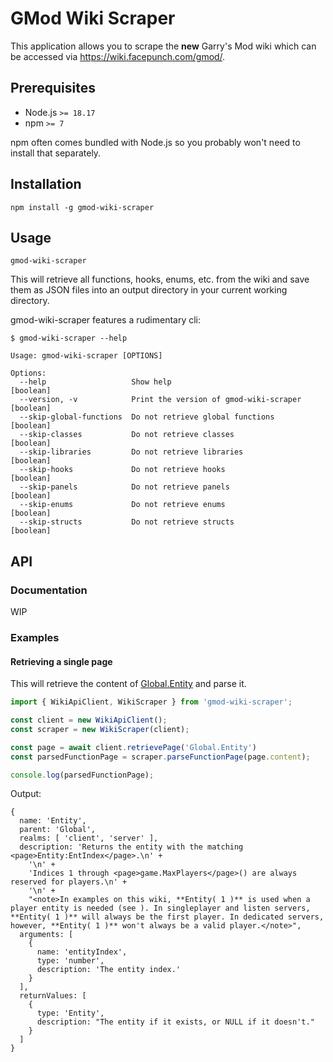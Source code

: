 # GMod Wiki Scraper

This application allows you to scrape the **new** Garry's Mod wiki which can be
accessed via https://wiki.facepunch.com/gmod/.

## Prerequisites

- Node.js `>= 18.17`
- npm `>= 7`

npm often comes bundled with Node.js so you probably won't need to install that
separately.

## Installation

```
npm install -g gmod-wiki-scraper
```

## Usage

```
gmod-wiki-scraper
```

This will retrieve all functions, hooks, enums, etc. from the wiki and save
them as JSON files into an output directory in your current working directory.

gmod-wiki-scraper features a rudimentary cli:

```
$ gmod-wiki-scraper --help

Usage: gmod-wiki-scraper [OPTIONS]

Options:
  --help                   Show help                                   [boolean]
  --version, -v            Print the version of gmod-wiki-scraper      [boolean]
  --skip-global-functions  Do not retrieve global functions            [boolean]
  --skip-classes           Do not retrieve classes                     [boolean]
  --skip-libraries         Do not retrieve libraries                   [boolean]
  --skip-hooks             Do not retrieve hooks                       [boolean]
  --skip-panels            Do not retrieve panels                      [boolean]
  --skip-enums             Do not retrieve enums                       [boolean]
  --skip-structs           Do not retrieve structs                     [boolean]
```

## API

### Documentation

WIP

### Examples

#### Retrieving a single page

This will retrieve the content of [Global.Entity](https://wiki.facepunch.com/gmod/Global.Entity) and parse it.

```typescript
import { WikiApiClient, WikiScraper } from 'gmod-wiki-scraper';

const client = new WikiApiClient();
const scraper = new WikiScraper(client);

const page = await client.retrievePage('Global.Entity')
const parsedFunctionPage = scraper.parseFunctionPage(page.content);

console.log(parsedFunctionPage);
```

Output:

```
{
  name: 'Entity',
  parent: 'Global',
  realms: [ 'client', 'server' ],
  description: 'Returns the entity with the matching <page>Entity:EntIndex</page>.\n' +
    '\n' +
    'Indices 1 through <page>game.MaxPlayers</page>() are always reserved for players.\n' +
    '\n' +
    "<note>In examples on this wiki, **Entity( 1 )** is used when a player entity is needed (see ). In singleplayer and listen servers, **Entity( 1 )** will always be the first player. In dedicated servers, however, **Entity( 1 )** won't always be a valid player.</note>",
  arguments: [
    {
      name: 'entityIndex',
      type: 'number',
      description: 'The entity index.'
    }
  ],
  returnValues: [
    {
      type: 'Entity',
      description: "The entity if it exists, or NULL if it doesn't."
    }
  ]
}
```
